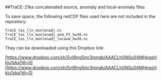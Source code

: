 ##TraCE-21ka concatenated source, anomaly and local-anomaly files

To save space, the following netCDF files used here are not included in the repository:
	
	TraCE_tas_lln_monlenadj.nc 
	TraCE_tas_lln_monlenadj_anm_PI_hw30.nc  
	TraCE_tas_lln_monlenadj_locanm_hw30.nc 

They can be downloaded using this Dropbox link:

[https://www.dropbox.com/sh/5vjl9ng5mr3mngb/AAACLhGNSu04MHpgsHklu1zka?dl=0](https://www.dropbox.com/sh/5vjl9ng5mr3mngb/AAACLhGNSu04MHpgsHklu1zka?dl=0)